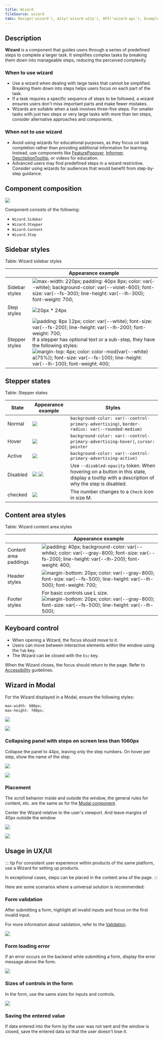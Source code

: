 ```yaml
---
title: Wizard
fileSource: wizard
tabs: Design('wizard'), A11y('wizard-a11y'), API('wizard-api'), Example('wizard-code'), Changelog('wizard-changelog')
---
```


## Description

**Wizard** is a component that guides users through a series of predefined steps to complete a larger task. It simplifies complex tasks by breaking them down into manageable steps, reducing the perceived complexity.

### When to use wizard

- Use a wizard when dealing with large tasks that cannot be simplified. Breaking them down into steps helps users focus on each part of the task.
- If a task requires a specific sequence of steps to be followed, a wizard ensures users don't miss important parts and make fewer mistakes.
- Wizards are suitable when a task involves three-five steps. For smaller tasks with just two steps or very large tasks with more than ten steps, consider alternative approaches and components.

### When not to use wizard

- Avoid using wizards for educational purposes, as they focus on task completion rather than providing additional information for learning. Instead, use components like [FeaturePopover](/components/feature-popover/feature-popover), [Informer](../../patterns/informer/informer.md), [DesctiptionTooltip](../tooltip/tooltip.md), or videos for education.
- Advanced users may find predefined steps in a wizard restrictive. Consider using wizards for audiences that would benefit from step-by-step guidance.

## Component composition

![](static/wizard-composition.png)

Component consists of the following:

- `Wizard.Sidebar`
- `Wizard.Stepper`
- `Wizard.Content`
- `Wizard.Step`

## Sidebar styles

Table: Wizard sidebar styles

|           | Appearance example |
| --------- | ------------------ |
| Sidebar styles | ![max-width: 220px; padding: 40px 8px; color: var(--white); background-color: var(--violet-600); font-size: var(--fs-300); line-height: var(--lh-300); font-weight: 700;](static/steps-paddings-margins.png) |
| Step styles    | ![20px * 24px](static/step-size.png) |
| Stepper styles | ![padding: 8px 12px; color: var(--white); font-size: var(--fs-200); line-height: var(--lh-200); font-weight: 700;](static/stepper-paddings-margins.png) If a stepper has optional text or a sub-step, they have the following styles: ![margin-top: 4px; color: color-mod(var(--white) a(75%)); font-size: var(--fs-100); line-height: var(--lh-100); font-weight: 400;](static/substep-paddings-margins.png) |

## Stepper states

Table: Stepper states

| State    | Appearance example     | Styles      |
| -------- | ---------------------- | ----------- |
| Normal   | ![](static/normal.png)                                                        | `background-color: var(--control-primary-advertising)`, `border-radius: var(--rounded-medium)`                                                                     |
| Hover    | ![](static/hover.png)                                                         | `background-color: var(--control-primary-advertising-hover)`, `cursor: pointer`                                                                                    |
| Active   | ![](static/active.png)                                                        | `background-color: var(--control-primary-advertising-active)`                                                                                                       |
| Disabled | ![](static/disabled.png) ![](static/disabled-tooltip.png) | Use `--disabled-opacity` token. When hovering on a button in this state, display a tooltip with a description of why the step is disabled. |
| checked  | ![](static/checked.png)                                                       | The number changes to a `Check` icon in size M.   |

## Content area styles

Table: Wizard content area styles

|          | Appearance example |
| -------- | ------------------ |
| Content area paddings | ![padding: 40px; background-color: var(--white); color: var(--gray-800); font-size: var(--fs-200); line-height: var(--lh-200); font-weight: 400;](static/wizard-paddings.png) |
| Header styles | ![margin-bottom: 20px; color: var(--gray-800); font-size: var(--fs-500); line-height: var(--lh-500); font-weight: 700;](static/header.png) |
| Footer styles | For basic controls use L size. ![margin-bottom: 20px; color: var(--gray-800); font-size: var(--fs-500); line-height: var(--lh-500);](static/footer.png) |

## Keyboard control

- When opening a Wizard, the focus should move to it.
- Users can move between interactive elements within the window using the `Tab` key.
- The Wizard can be closed with the `Esc` key.

When the Wizard closes, the focus should return to the page. Refer to [Accessibility](/core-principles/a11y/a11y) guidelines.

## Wizard in Modal

For the Wizard displayed in a Modal, ensure the following styles:

```CSS
max-width: 980px;
max-height: 700px;
```

![](static/wizard1.png)

![](static/wizard2.png)

### Collapsing panel with steps on screen less than 1060px

Collapse the panel to 44px, leaving only the step numbers. On hover per step, show the name of the step.

![](static/collapsing-stepper1.png)

![](static/collapsing-stepper2.png)

### Placement

The scroll behavior inside and outside the window, the general rules for content, etc. are the same as for the [Modal component](/components/modal/modal).

Center the Wizard relative to the user's viewport. And leave margins of 40px outside the window.

![](static/placement.png)

![](static/paddings.png)

## Usage in UX/UI

::: tip
For consistent user experience within products of the same platform, use a Wizard for setting up products.

In exceptional cases, steps can be placed in the content area of the page.
:::

Here are some scenarios where a universal solution is recommended:

### Form validation

After submitting a form, highlight all invalid inputs and focus on the first invalid input.

For more information about validation, refer to the [Validation](/patterns/validation-form/validation-form).

![](static/validation.png)

### Form loading error

If an error occurs on the backend while submitting a form, display the error message above the form.

![](static/error-all.png)

### Sizes of controls in the form

In the form, use the same sizes for inputs and controls.

![](static/form-yes-no.png)

### Saving the entered value

If data entered into the form by the user was not sent and the window is closed, save the entered data so that the user doesn't lose it.


